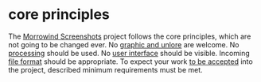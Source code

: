 # core principles

The [Morrowind Screenshots](./mwscr.md) project follows the core principles, which are not going to be changed ever. No
[graphic and unlore](./no-mods.md) are welcome. No [processing](./no-processing.md) should be used. No
[user interface](./no-ui.md) should be visible. Incoming [file format](./file-format.md) should be appropriate. To
expect your work [to be accepted](./proposal.md) into the project, described minimum requirements must be met.
